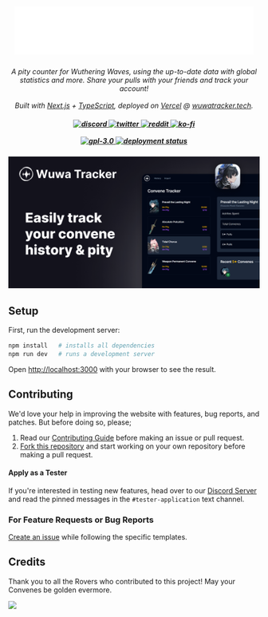<h1 align="center">
  <a href="https://wuwatracker.tech">
    <picture>
      <source media="(prefers-color-scheme: dark)" srcset="./img/logo-white.png">
      <source media="(prefers-color-scheme: light)" srcset="./img/logo-black.png">
      <img alt="Wuwa Tracker Website Link" src="./img/logo-white.png">
    </picture>
  </a>
</h1>

<p align="center">
  <i>A pity counter for Wuthering Waves, using the up-to-date data with global statistics and more. Share your pulls with your friends and track your account!</i><br><br>
  <i>Built with <a href="https://nextjs.org/">Next.js</a> + <a href="https://www.typescriptlang.org/">TypeScript</a>, deployed on <a href="https://vercel.com/">Vercel</a> @ <a href="https://wuwatracker.tech">wuwatracker.tech</a>.</i>
</p>

<h5 align="center">
  <a href="https://discord.gg/mADnEXwZGT">
    <img src="https://img.shields.io/badge/Discord-7289DA?style=flat&logo=discord&logoColor=white" alt="discord" style="height: 25px;">
  </a>
  <a href="https://x.com/wuwatracker">
    <img src="https://img.shields.io/twitter/follow/wuwatracker" alt="twitter" style="height: 25px;">
  </a>
  <a href="https://www.reddit.com/r/wuwatracker/">
    <img src="https://img.shields.io/badge/Reddit-FF4500?style=flat&logo=reddit&logoColor=white" alt="reddit" style="height: 25px;">
  </a>
  <a href="https://ko-fi.com/luzefiru">
    <img src="https://img.shields.io/badge/Ko--fi-F16061?style=flat&logo=ko-fi&logoColor=white" alt="ko-fi" style="height: 25px;">
  </a>
  <br>
  <br>
   <a href="https://opensource.org/licenses/gpl-3.0">
    <img src="https://img.shields.io/github/license/luzefiru/wuwatracker.svg" alt="gpl-3.0" style="height: 20px;">
  </a>
  <a href="https://github.com/Luzefiru/wuwatracker/deployments/Production">
    <img src="https://img.shields.io/github/deployments/luzefiru/wuwatracker/production?label=vercel&logo=vercel&logoColor=white" alt="deployment status" style="height: 20px;">
  </a>
</h5>

<img width="1080" src="./img/README-banner.png" />

## Setup

First, run the development server:

```bash
npm install   # installs all dependencies
npm run dev   # runs a development server
```

Open [http://localhost:3000](http://localhost:3000) with your browser to see the result.

## Contributing

We'd love your help in improving the website with features, bug reports, and patches. But before doing so, please;

1. Read our [Contributing Guide](./CONTRIBUTING.md) before making an issue or pull request.
2. [Fork this repository](https://github.com/Luzefiru/wuwatracker/fork) and start working on your own repository before making a pull request.

#### Apply as a Tester

If you're interested in testing new features, head over to our [Discord Server](https://discord.gg/mADnEXwZGT) and read the pinned messages in the `#tester-application` text channel.

### For Feature Requests or Bug Reports

[Create an issue](https://github.com/Luzefiru/wuwatracker/issues/new/choose) while following the specific templates.

## Credits

Thank you to all the Rovers who contributed to this project! May your Convenes be golden evermore.

<a href="https://github.com/Luzefiru/wuwatracker/graphs/contributors">
  <img src="https://contrib.rocks/image?repo=Luzefiru/wuwatracker" />
</a>
